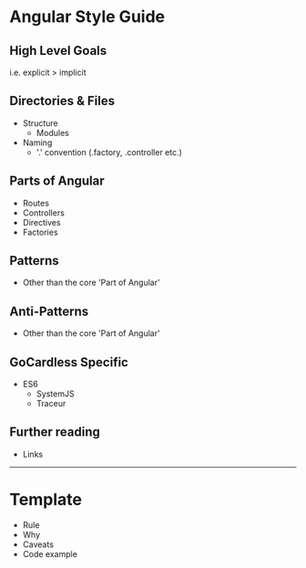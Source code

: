 # Angular Style Guide

## High Level Goals
i.e. explicit > implicit

## Directories & Files
- Structure
  - Modules
- Naming
  - '.' convention (.factory, .controller etc.)

## Parts of Angular
- Routes
- Controllers
- Directives
- Factories

## Patterns
- Other than the core 'Part of Angular'

## Anti-Patterns
- Other than the core 'Part of Angular'

## GoCardless Specific
- ES6
  - SystemJS
  - Traceur

## Further reading
- Links

---

# Template
- Rule
- Why
- Caveats
- Code example
